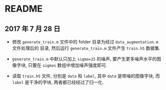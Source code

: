 # README

## 2017 年 7 月 28 日

+ 修改 `generate_train.m` 文件中的 folder 目录为经过 `data_augmentation.m` 文件处理后的
目录, 然后运行 `generate_train.m` 文件产生 `train.h5` 数据集.

+ `generate_train.m` 中默认只加上 `sigma=25` 的噪声, 要产生更多噪声水平的图像字块,
只要在 `sigmas` 数组中增加噪声强度即可.

+ 读取 `train.h5` 文件, 分别是 `data` 和 `label`, 其中 `data` 是带噪的图像字块, 
而 `label` 是干净的字块, 两者都已经经过了归一化.
